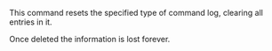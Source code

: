 This command resets the specified type of command log, clearing all entries in it.

Once deleted the information is lost forever.
